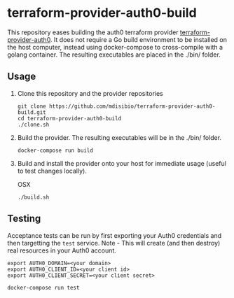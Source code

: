 # terraform-provider-auth0-build

This repository eases building the auth0 terraform provider [terraform-provider-auth0](https://github.com/mdisibio/terraform-provider-auth0).  It does not require a Go build environment to be installed on the host computer, instead using docker-compose to cross-compile with a golang container.  The resulting executables are placed in the ./bin/ folder.

## Usage

1. Clone this repository and the provider repositories

    ```
    git clone https://github.com/mdisibio/terraform-provider-auth0-build.git
    cd terraform-provider-auth0-build
    ./clone.sh
    ```

2. Build the provider. The resulting executables will be in the ./bin/ folder.
    
    ```
    docker-compose run build
    ```

3. Build and install the provider onto your host for immediate usage (useful to test changes locally).

   OSX

    ```
    ./build.sh
    ```

## Testing
Acceptance tests can be run by first exporting your Auth0 credentials and then targetting the `test` service. Note - This will create (and then destroy) real resources in your Auth0 account.

```
export AUTH0_DOMAIN=<your domain>
export AUTH0_CLIENT_ID=<your client id>
export AUTH0_CLIENT_SECRET=<your client secret>

docker-compose run test
```
